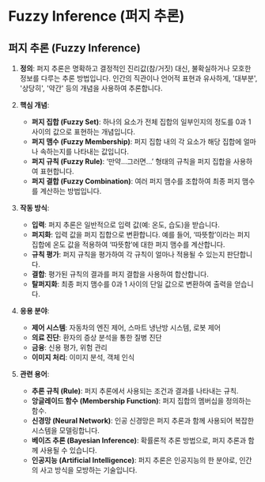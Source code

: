 # Fuzzy Inference (퍼지 추론)

## 퍼지 추론 (Fuzzy Inference)

1.  **정의**: 퍼지 추론은 명확하고 결정적인 진리값(참/거짓) 대신, 불확실하거나 모호한 정보를 다루는 추론 방법입니다. 인간의 직관이나 언어적 표현과 유사하게, '대부분', '상당히', '약간' 등의 개념을 사용하여 추론합니다.

2.  **핵심 개념**:
    *   **퍼지 집합 (Fuzzy Set)**: 하나의 요소가 전체 집합의 일부인지의 정도를 0과 1 사이의 값으로 표현하는 개념입니다. 
    *   **퍼지 맴수 (Fuzzy Membership)**: 퍼지 집합 내의 각 요소가 해당 집합에 얼마나 속하는지를 나타내는 값입니다.
    *   **퍼지 규칙 (Fuzzy Rule)**: ‘만약…그러면…’ 형태의 규칙을 퍼지 집합을 사용하여 표현합니다.
    *   **퍼지 결합 (Fuzzy Combination)**: 여러 퍼지 맴수를 조합하여 최종 퍼지 맴수를 계산하는 방법입니다.

3.  **작동 방식**:
    *   **입력**: 퍼지 추론은 일반적으로 입력 값(예: 온도, 습도)을 받습니다.
    *   **퍼지화**: 입력 값을 퍼지 집합으로 변환합니다. 예를 들어, ‘따뜻함’이라는 퍼지 집합에 온도 값을 적용하여 ‘따뜻함’에 대한 퍼지 맴수를 계산합니다.
    *   **규칙 평가**: 퍼지 규칙을 평가하여 각 규칙이 얼마나 적용될 수 있는지 판단합니다.
    *   **결합**: 평가된 규칙의 결과를 퍼지 결합을 사용하여 합산합니다.
    *   **탈퍼지화**: 최종 퍼지 맴수를 0과 1 사이의 단일 값으로 변환하여 출력을 얻습니다.

4.  **응용 분야**:
    *   **제어 시스템**: 자동차의 엔진 제어, 스마트 냉난방 시스템, 로봇 제어
    *   **의료 진단**: 환자의 증상 분석을 통한 질병 진단
    *   **금융**: 신용 평가, 위험 관리
    *   **이미지 처리**: 이미지 분석, 객체 인식

5.  **관련 용어**:
    *   **추론 규칙 (Rule)**: 퍼지 추론에서 사용되는 조건과 결과를 나타내는 규칙.
    *   **앙글레이드 함수 (Membership Function)**: 퍼지 집합의 멤버십을 정의하는 함수.
    *   **신경망 (Neural Network)**: 인공 신경망은 퍼지 추론과 함께 사용되어 복잡한 시스템을 모델링합니다.
    *   **베이즈 추론 (Bayesian Inference)**: 확률론적 추론 방법으로, 퍼지 추론과 함께 사용될 수 있습니다.
    *   **인공지능 (Artificial Intelligence)**: 퍼지 추론은 인공지능의 한 분야로, 인간의 사고 방식을 모방하는 기술입니다.